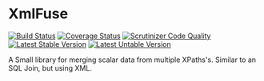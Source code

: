 XmlFuse
=======
[![Build Status](https://travis-ci.org/AydinHassan/XmlFuse.svg)](https://travis-ci.org/AydinHassan/XmlFuse)
[![Coverage Status](https://img.shields.io/coveralls/AydinHassan/XmlFuse.svg)](https://coveralls.io/r/AydinHassan/XmlFuse)
[![Scrutinizer Code Quality](https://scrutinizer-ci.com/g/AydinHassan/XmlFuse/badges/quality-score.png?b=master)](https://scrutinizer-ci.com/g/AydinHassan/XmlFuse/?branch=master)
[![Latest Stable Version](https://poser.pugx.org/vendor/lib/version.png)](https://packagist.org/packages/aydin-hassan/magento-core-mapper)
[![Latest Untable Version](https://poser.pugx.org/vendor/lib/v/unstable.png)](https://packagist.org/packages/aydin-hassan/magento-core-mapper)

A Small library for merging scalar data from multiple XPaths's. Similar to an SQL Join, but using XML.